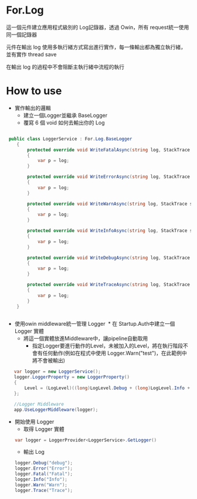 # For.Log
這一個元件建立應用程式級別的 Log記錄器，透過 Owin，所有 request統一使用同一個記錄器

元件在輸出 log 使用多執行緒方式寫出進行實作，每一條輸出都為獨立執行緒，並有實作 thread save

在輸出 log 的過程中不會阻斷主執行緒中流程的執行

# How to use

* 實作輸出的邏輯
  * 建立一個Logger並繼承 BaseLogger
  * 覆寫 6 個 void 如何去輸出你的 Log
```C#

 public class LoggerService : For.Log.BaseLogger
    {
        protected override void WriteFatalAsync(string log, StackTrace stackTrace, string envStackTrace)
        {
            var p = log;
        }

        protected override void WriteErrorAsync(string log, StackTrace stackTrace, string envStackTrace)
        {
            var p = log;
        }

        protected override void WriteWarnAsync(string log, StackTrace stackTrace, string envStackTrace)
        {
            var p = log;
        }

        protected override void WriteInfoAsync(string log, StackTrace stackTrace, string envStackTrace)
        {
            var p = log;
        }

        protected override void WriteDebugAsync(string log, StackTrace stackTrace, string envStackTrace)
        {
            var p = log;
        }

        protected override void WriteTraceAsync(string log, StackTrace stackTrace, string envStackTrace)
        {
            var p = log;
        }
    }
    
```
* 使用owin middleware統一管理 Logger
  * 在 Startup.Auth中建立一個 Logger 實體
  * 將這一個實體放進Middleware中，讓pipeline自動取用
    * 指定Logger要進行動作的Level，未被加入的Level，將在執行階段不會有任何動作(例如在程式中使用 Logger.Warn("test")，在此範例中將不會被輸出)
```C#
   var logger = new LoggerService();
   logger.LoggerProperty = new LoggerProperty()
   {
       Level = (LogLevel)((long)LogLevel.Debug + (long)LogLevel.Info + (long)LogLevel.Error)
   };

   //Logger Middleware
   app.UseLoggerMiddleware(logger);
```

* 開始使用 Logger
  * 取得 Logger 實體
  ```C#
  var logger = LoggerProvider<LoggerService>.GetLogger()
  ```
  * 輸出 Log
  ```C#
  logger.Debug("debug");
  logger.Error("Error");
  logger.Fatal("Fatal");
  logger.Info("Info");
  logger.Warn("Warn");
  logger.Trace("Trace");
  ```
